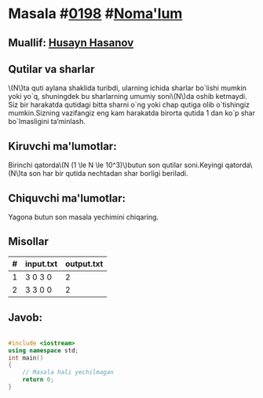
<h1>Masala #<a href="https://robocontest.uz/tasks/0198">0198</a> #<a href="https://robocontest.uz/tasks?category=1">Noma'lum</a></h1>
<h2> Muallif: <a href="https://robocontest.uz/profile/husayn_hasanov">Husayn Hasanov</a></h2>
<h2>Qutilar va sharlar</h2>
<p>\(N\)ta quti aylana shaklida turibdi, ularning ichida sharlar bo`lishi mumkin yoki yo`q, shuningdek bu sharlarning umumiy soni\(N\)da oshib ketmaydi. Siz bir harakatda qutidagi bitta sharni o`ng yoki chap qutiga olib o`tishingiz mumkin.Sizning vazifangiz eng kam harakatda birorta qutida 1 dan ko`p shar bo`lmasligini ta’minlash.</p>
<h2>Kiruvchi ma'lumotlar:</h2>
<p>Birinchi qatorda\(N (1 \le N \le 10^3)\)butun son qutilar soni.Keyingi qatorda\(N\)ta son har bir qutida nechtadan shar borligi beriladi.</p>
<h2>Chiquvchi ma'lumotlar:</h2>
<p>Yagona butun son masala yechimini chiqaring.</p>
<h2>Misollar</h2>
<table>
    <thead>
        <tr>
            <th>#</th>
            <th>input.txt</th>
            <th>output.txt</th>
        </tr>
    </thead>
    <tbody>
            <tr>
                <td>1</td>
                <td>3
0 3 0</td>
                <td>2</td>
            </tr>
            <tr>
                <td>2</td>
                <td>3
3 0 0</td>
                <td>2</td>
            </tr>
    </tbody>
    </table>
    
<h2>Javob:</h2>

######
```cpp
#include <iostream>
using namespace std;
int main()
{
    // Masala hali yechilmagan
    return 0;
}
```
